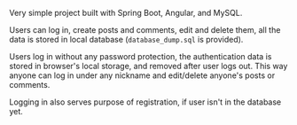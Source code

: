 Very simple project built with Spring Boot, Angular, and MySQL.

Users can log in, create posts and comments, edit and delete them, all the data is stored in local database (`database_dump.sql` is provided).

Users log in without any password protection, the authentication data is stored in browser's local storage, and removed after user logs out. This way anyone can log in under any nickname and edit/delete anyone's posts or comments.

Logging in also serves purpose of registration, if user isn't in the database yet.